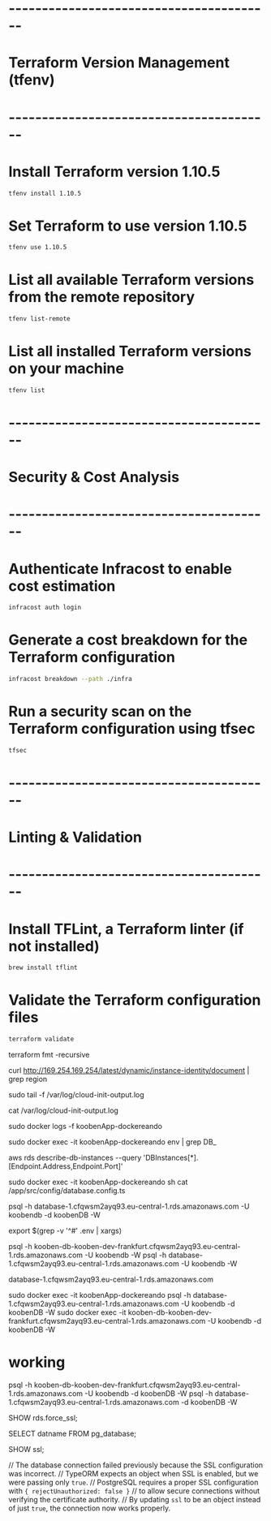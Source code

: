 # ----------------------------------------
# Terraform Version Management (tfenv)
# ----------------------------------------

# Install Terraform version 1.10.5
```bash
tfenv install 1.10.5
```

# Set Terraform to use version 1.10.5
```bash
tfenv use 1.10.5
```

# List all available Terraform versions from the remote repository
```bash
tfenv list-remote
```

# List all installed Terraform versions on your machine
```bash
tfenv list
```

# ----------------------------------------
# Security & Cost Analysis
# ----------------------------------------

# Authenticate Infracost to enable cost estimation
```bash
infracost auth login
```

# Generate a cost breakdown for the Terraform configuration

```bash
infracost breakdown --path ./infra
```

# Run a security scan on the Terraform configuration using tfsec
```bash
tfsec
```


# ----------------------------------------
# Linting & Validation
# ----------------------------------------

# Install TFLint, a Terraform linter (if not installed)
```bash
brew install tflint
```

# Validate the Terraform configuration files
```bash
terraform validate
```


terraform fmt -recursive 

curl http://169.254.169.254/latest/dynamic/instance-identity/document | grep region


sudo tail -f /var/log/cloud-init-output.log

cat /var/log/cloud-init-output.log


sudo docker logs -f koobenApp-dockereando

sudo docker exec -it koobenApp-dockereando env | grep DB_

aws rds describe-db-instances --query 'DBInstances[*].[Endpoint.Address,Endpoint.Port]'



sudo docker exec -it koobenApp-dockereando sh
cat /app/src/config/database.config.ts

psql -h database-1.cfqwsm2ayq93.eu-central-1.rds.amazonaws.com -U koobendb -d koobenDB -W

export $(grep -v '^#' .env | xargs)

psql -h kooben-db-kooben-dev-frankfurt.cfqwsm2ayq93.eu-central-1.rds.amazonaws.com -U koobendb -W
psql -h database-1.cfqwsm2ayq93.eu-central-1.rds.amazonaws.com -U koobendb -W

database-1.cfqwsm2ayq93.eu-central-1.rds.amazonaws.com

sudo docker exec -it koobenApp-dockereando psql -h database-1.cfqwsm2ayq93.eu-central-1.rds.amazonaws.com -U koobendb -d koobenDB -W
sudo docker exec -it kooben-db-kooben-dev-frankfurt.cfqwsm2ayq93.eu-central-1.rds.amazonaws.com -U koobendb -d koobenDB -W


# working
psql -h kooben-db-kooben-dev-frankfurt.cfqwsm2ayq93.eu-central-1.rds.amazonaws.com -U koobendb -d koobenDB -W
psql -h database-1.cfqwsm2ayq93.eu-central-1.rds.amazonaws.com -d koobenDB -W


SHOW rds.force_ssl;

SELECT datname FROM pg_database;

SHOW ssl;


// The database connection failed previously because the SSL configuration was incorrect.
// TypeORM expects an object when SSL is enabled, but we were passing only `true`.
// PostgreSQL requires a proper SSL configuration with `{ rejectUnauthorized: false }`
// to allow secure connections without verifying the certificate authority.
// By updating `ssl` to be an object instead of just `true`, the connection now works properly.